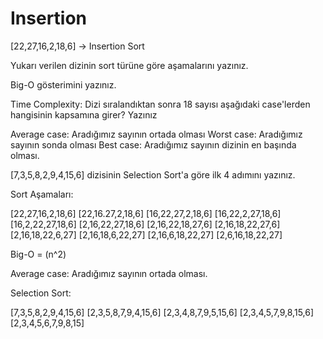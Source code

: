 # Insertion
[22,27,16,2,18,6] -> Insertion Sort

Yukarı verilen dizinin sort türüne göre aşamalarını yazınız.

Big-O gösterimini yazınız.

Time Complexity: Dizi sıralandıktan sonra 18 sayısı aşağıdaki case'lerden hangisinin kapsamına girer? Yazınız

Average case: Aradığımız sayının ortada olması
Worst case: Aradığımız sayının sonda olması
Best case: Aradığımız sayının dizinin en başında olması.

[7,3,5,8,2,9,4,15,6] dizisinin Selection Sort'a göre ilk 4 adımını yazınız.

Sort Aşamaları:

[22,27,16,2,18,6]
[22,16.27,2,18,6]
[16,22,27,2,18,6]
[16,22,2,27,18,6]
[16,2,22,27,18,6]
[2,16,22,27,18,6]
[2,16,22,18,27,6]
[2,16,18,22,27,6]
[2,16,18,22,6,27]
[2,16,18,6,22,27]
[2,16,6,18,22,27]
[2,6,16,18,22,27]

Big-O = (n^2)

Average case: Aradığımız sayının ortada olması.

Selection Sort:

[7,3,5,8,2,9,4,15,6]
[2,3,5,8,7,9,4,15,6]
[2,3,4,8,7,9,5,15,6]
[2,3,4,5,7,9,8,15,6]
[2,3,4,5,6,7,9,8,15]
